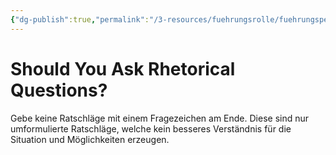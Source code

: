 ```yaml
---
{"dg-publish":true,"permalink":"/3-resources/fuehrungsrolle/fuehrungspersoenlichkeit/the-coaching-habit-von-michael-stanier/should-you-ask-rhetorical-questions/","created":"2024-12-08T22:56:35.538+01:00","updated":"2024-12-08T23:08:04.419+01:00"}
---
```



# Should You Ask Rhetorical Questions?

Gebe keine Ratschläge mit einem Fragezeichen am Ende. Diese sind nur umformulierte Ratschläge, welche kein besseres Verständnis für die Situation und Möglichkeiten erzeugen.